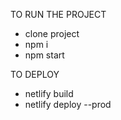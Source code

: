 TO RUN THE PROJECT

- clone project
- npm i
- npm start

TO DEPLOY

- netlify build
- netlify deploy --prod
